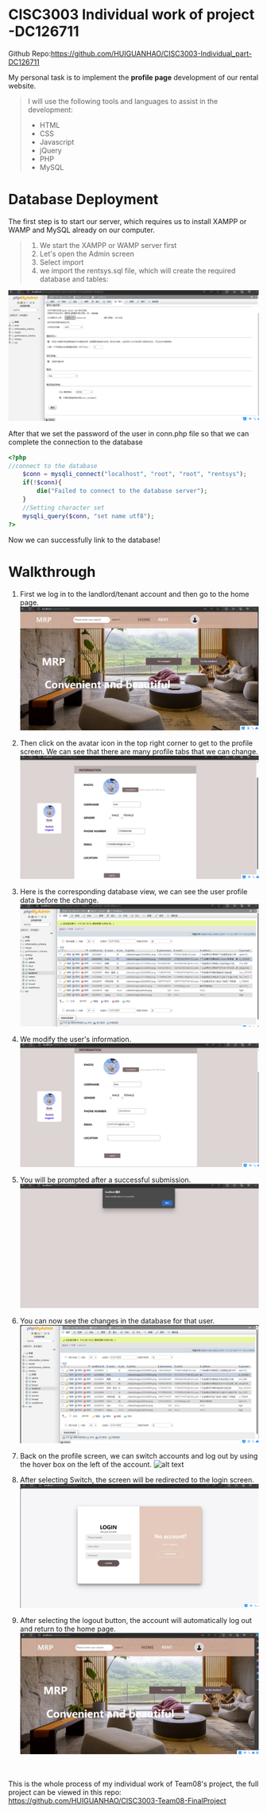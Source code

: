 # CISC3003 Individual work of project -DC126711
Github Repo:<https://github.com/HUIGUANHAO/CISC3003-Individual_part-DC126711>

My personal task is to implement the **profile page** development of our rental website.
  >I will use the following tools and languages to assist in the development:
  >- HTML
  >- CSS
  >- Javascript
  >- jQuery
  >- PHP
  >- MySQL

# Database Deployment
The first step is to start our server, which requires us to install XAMPP or WAMP and MySQL already on our computer.
>1. We start the XAMPP or WAMP server first
>2. Let's open the Admin screen
>3. Select import
>4. we import the rentsys.sql file, which will create the required database and tables:

![alt text](<My screen shots/database_setup.png>)

After that we set the password of the user in conn.php file so that we can complete the connection to the database

```php
<?php
//connect to the database
    $conn = mysqli_connect("localhost", "root", "root", "rentsys");
    if(!$conn){
        die("Failed to connect to the database server");
    }
    //Setting character set
    mysqli_query($conn, "set name utf8");
?>
```

Now we can successfully link to the database!


# Walkthrough
1. First we log in to the landlord/tenant account and then go to the home page.
![alt text](<My screen shots/homepage.png>)

2. Then click on the avatar icon in the top right corner to get to the profile screen. We can see that there are many profile tabs that we can change.
![alt text](<My screen shots/myprofile.png>)

3. Here is the corresponding database view, we can see the user profile data before the change.
![alt text](<My screen shots/databaseview（before）.png>)

4. We modify the user's information.
![alt text](<My screen shots/changeprofile.png>)

5. You will be prompted after a successful submission.
![alt text](<My screen shots/changesuccessfully.png>)

6. You can now see the changes in the database for that user.
![alt text](<My screen shots/databaseview（after）.png>)

7. Back on the profile screen, we can switch accounts and log out by using the hover box on the left of the account.
![alt text](<My screen shots/Logout；switch.png>)

8. After selecting Switch, the screen will be redirected to the login screen.
![alt text](<My screen shots/switchview.png>)

9. After selecting the logout button, the account will automatically log out and return to the home page.
![alt text](<My screen shots/logoutview.png>)

<br><br>
This is the whole process of my individual work of Team08's project, the full project can be viewed in this repo:
<https://github.com/HUIGUANHAO/CISC3003-Team08-FinalProject>